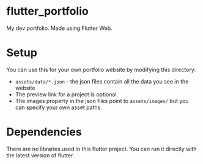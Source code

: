 # flutter_portfolio

My dev portfolio. Made using Flutter Web.

# Setup
You can use this for your own portfolio website by modifying this directory:
- `assets/data/*.json` - the json files contain all the data you see in the website
- The preview link for a project is optional.
- The images property in the json files point to `assets/images/` but you can specify your own asset paths.

# Dependencies
There are no libraries used in this flutter project. You can run it directly with the latest version of flutter.
